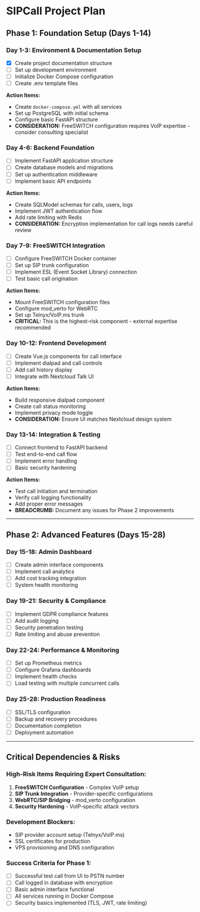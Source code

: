 # SIPCall Project Plan

## Phase 1: Foundation Setup (Days 1-14)

### Day 1-3: Environment & Documentation Setup
- [x] Create project documentation structure
- [ ] Set up development environment
- [ ] Initialize Docker Compose configuration
- [ ] Create .env template files

**Action Items:**
- Create `docker-compose.yml` with all services
- Set up PostgreSQL with initial schema
- Configure basic FastAPI structure
- **CONSIDERATION:** FreeSWITCH configuration requires VoIP expertise - consider consulting specialist

### Day 4-6: Backend Foundation
- [ ] Implement FastAPI application structure
- [ ] Create database models and migrations
- [ ] Set up authentication middleware
- [ ] Implement basic API endpoints

**Action Items:**
- Create SQLModel schemas for calls, users, logs
- Implement JWT authentication flow
- Add rate limiting with Redis
- **CONSIDERATION:** Encryption implementation for call logs needs careful review

### Day 7-9: FreeSWITCH Integration
- [ ] Configure FreeSWITCH Docker container
- [ ] Set up SIP trunk configuration
- [ ] Implement ESL (Event Socket Library) connection
- [ ] Test basic call origination

**Action Items:**
- Mount FreeSWITCH configuration files
- Configure mod_verto for WebRTC
- Set up Telnyx/VoIP.ms trunk
- **CRITICAL:** This is the highest-risk component - external expertise recommended

### Day 10-12: Frontend Development
- [ ] Create Vue.js components for call interface
- [ ] Implement dialpad and call controls
- [ ] Add call history display
- [ ] Integrate with Nextcloud Talk UI

**Action Items:**
- Build responsive dialpad component
- Create call status monitoring
- Implement privacy mode toggle
- **CONSIDERATION:** Ensure UI matches Nextcloud design system

### Day 13-14: Integration & Testing
- [ ] Connect frontend to FastAPI backend
- [ ] Test end-to-end call flow
- [ ] Implement error handling
- [ ] Basic security hardening

**Action Items:**
- Test call initiation and termination
- Verify call logging functionality
- Add proper error messages
- **BREADCRUMB:** Document any issues for Phase 2 improvements

---

## Phase 2: Advanced Features (Days 15-28)

### Day 15-18: Admin Dashboard
- [ ] Create admin interface components
- [ ] Implement call analytics
- [ ] Add cost tracking integration
- [ ] System health monitoring

### Day 19-21: Security & Compliance
- [ ] Implement GDPR compliance features
- [ ] Add audit logging
- [ ] Security penetration testing
- [ ] Rate limiting and abuse prevention

### Day 22-24: Performance & Monitoring
- [ ] Set up Prometheus metrics
- [ ] Configure Grafana dashboards
- [ ] Implement health checks
- [ ] Load testing with multiple concurrent calls

### Day 25-28: Production Readiness
- [ ] SSL/TLS configuration
- [ ] Backup and recovery procedures
- [ ] Documentation completion
- [ ] Deployment automation

---

## Critical Dependencies & Risks

### High-Risk Items Requiring Expert Consultation:
1. **FreeSWITCH Configuration** - Complex VoIP setup
2. **SIP Trunk Integration** - Provider-specific configurations
3. **WebRTC/SIP Bridging** - mod_verto configuration
4. **Security Hardening** - VoIP-specific attack vectors

### Development Blockers:
- SIP provider account setup (Telnyx/VoIP.ms)
- SSL certificates for production
- VPS provisioning and DNS configuration

### Success Criteria for Phase 1:
- [ ] Successful test call from UI to PSTN number
- [ ] Call logged in database with encryption
- [ ] Basic admin interface functional
- [ ] All services running in Docker Compose
- [ ] Security basics implemented (TLS, JWT, rate limiting)